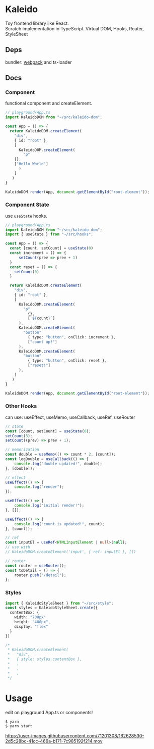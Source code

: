 # Kaleido

Toy frontend library like React.  
Scratch implementation in TypeScript. Virtual DOM, Hooks, Router, StyleSheet

## Deps

bundler: [webpack](https://webpack.js.org/) and ts-loader

## Docs

### Component

functional component and createElement.

```ts
// playground/App.ts
import KaleidoDOM from "~/src/kaleido-dom";

const App = () => {
  return KaleidoDOM.createElement(
    "div",
    { id: "root" },
    [
      KaleidoDOM.createElement(
        "p"
	{},
	["Hello World"]
      )
    ]
   )
}

KaleidoDOM.render(App, document.getElementById("root-element"));
```

### Component State

use `useState` hooks.

```ts
// playground/App.ts
import KaleidoDOM from "~/src/kaleido-dom";
import { useState } from "~/src/hooks";

const App = () => {
  const [count, setCount] = useState(0)
  const increment = () => {
      setCount(prev => prev + 1)
  }
  const reset = () => {
    setCount(0)
  }

  return KaleidoDOM.createElement(
    "div",
    { id: "root" },
    [
      KaleidoDOM.createElement(
        "p"
	      {},
	      [`${count}`]
      ),
      KaleidoDOM.createElement(
        "button"
	      { type: "button", onClick: increment },
	      ["count up!"]
      ),
      KaleidoDOM.createElement(
        "button"
	      { type: "button", onClick: reset },
	      ["reset!"]
      ),
    ]
   )
}

KaleidoDOM.render(App, document.getElementById("root-element"));
```

### Other Hooks

can use: useEffect, useMemo, useCallback, useRef, useRouter

```ts
// state
const [count, setCount] = useState(0);
setCount(3);
setCount((prev) => prev + 1);

// memorization
const double = useMemo(() => count * 2, [count]);
const logDouble = useCallback(() => {
	console.log("double updated!", double);
}, [double]);

// effect
useEffect(() => {
	console.log("render");
});

useEffect(() => {
	console.log("initial render!");
}, []);

useEffect(() => {
	console.log("count is updated!", count);
}, [count]);

// ref
const inputEl = useRef<HTMLInputElement | null>(null);
// use with
// KaleidoDOM.createElement('input', { ref: inputEl }, [])

// router
const router = useRouter();
const toDetail = () => {
	router.push("/detail");
};
```

### Styles

```ts
import { KaleidoStyleSheet } from "~/src/style";
const styles = KaleidoStyleSheet.create({
  contentBox: {
    width: "700px"
    height: "400px",
    display: "flex"
  }
})

/*
 * KaleidoDOM.createElement(
 *   "div",
 *   { style: styles.contentBox },
 *   .
 *   .
 *   .
 */
```

# Usage

edit on playground App.ts or components!

```sh
$ yarn
$ yarn start
```

https://user-images.githubusercontent.com/71201308/162628530-2d5c28bc-41cc-466a-b171-7c985192f214.mov
